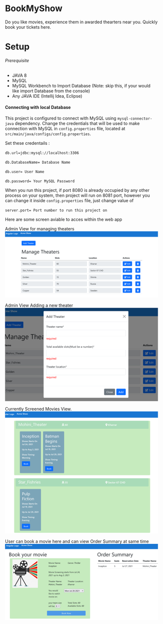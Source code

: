 # BookMyShow
Do you like movies, experience them in awarded thearters near you. Quickly book your tickets here.

# Setup

###### Prerequisite
* JAVA 8
* MySQL 
* MySQL Workbench to Import Database (Note: skip this, if your would like import Database from the console)
* Any JAVA IDE (Intellij Idea, Eclipse)

#### Connecting with local Database 
This project is configured to connect with MySQL using `mysql-connector-java` dependency. Change the credentials that will be used to make connection with MySQL in `config.properties` file, located at `src/main/java/configs/config.properties`. 

Set these credentails :

`db.url=jdbc:mysql://localhost:3306`

`db.DatabaseName= Database Name`

`db.user= User Name`

`db.password= Your MySQL Password`

When you run this project, if port 8080 is already occupied by any other process on your system, then project will run on 8081 port, however you can change it inside  `config.properties` file, just change value of 

`server.port= Port number to run this project on`


Here are some screen aviable to acces within the web app 

Admin View for managing theaters
![alt text](https://github.com/ParamjotSingh5/BookMyShow/blob/main/BookMySHowAdmin%20-%20manage%20theater.png)

Admin View Adding a new theater 
![alt text](https://github.com/ParamjotSingh5/BookMyShow/blob/main/BOOKMYSHOWAdmin%20-%20manage%20theater_ADDTheater.png)

Currently Screened Movies View.
![alt text](https://github.com/ParamjotSingh5/BookMyShow/blob/main/BookMySHow_Landing.png)

User can book a movie here and can view Order Summary at same time 
![alt text](https://github.com/ParamjotSingh5/BookMyShow/blob/main/BookMySHow_book%20a%20movie.png)

